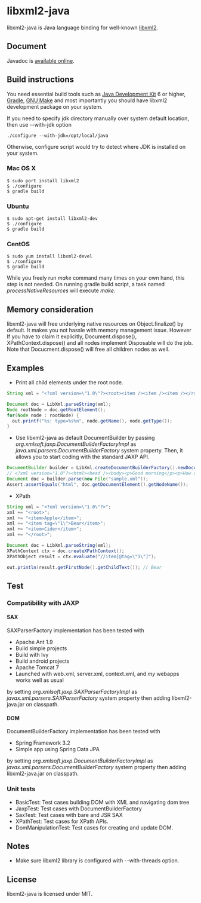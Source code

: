 # libxml2-java

libxml2-java is Java language binding for well-known [libxml2](http://xmlsoft.org/). 

## Document 

Javadoc is [available online](http://rath.github.io/libxml2-java/javadoc/).

## Build instructions

You need essential build tools such as [Java Development Kit](http://en.wikipedia.org/wiki/Java_Development_Kit) 6 or higher, [Gradle](http://www.gradle.org), [GNU Make](http://www.gnu.org/software/make/) and most importantly you should have libxml2 development package on your system. 

If you need to specify jdk directory manually over system default location, then use --with-jdk option 

	./configure --with-jdk=/opt/local/java

Otherwise, configure script would try to detect where JDK is installed on your system.

### Mac OS X
	$ sudo port install libxml2
	$ ./configure 
	$ gradle build 
### Ubuntu
	$ sudo apt-get install libxml2-dev
	$ ./configure 
	$ gradle build
### CentOS
	$ sudo yum install libxml2-devel
	$ ./configure 
	$ gradle build

While you freely run _make_ command many times on your own hand, this step is not needed. On running gradle build script, a task named _processNativeResources_ will execute _make_. 

## Memory consideration

 libxml2-java will free underlying native resources on Object.finalize() by default. It makes you not hassle with memory management issue. However If you have to claim it explicitly, Document.dispose(), XPathContext.dispose() and all nodes implement Disposable will do the job. Note that Docucment.dispose() will free all children nodes as well. 

## Examples 

* Print all child elements under the root node.

```java
String xml = "<?xml version=\"1.0\"?><root><item /><item /><item /></root>";

Document doc = LibXml.parseString(xml);
Node rootNode = doc.getRootElement();
for(Node node : rootNode) {
  out.printf("%s: type=%s%n", node.getName(), node.getType());
}
```

* Use libxml2-java as default DocumentBuilder by passing *org.xmlsoft.jaxp.DocumentBuilderFactoryImpl* as *java.xml.parsers.DocumentBuilderFactory* system property. Then, it allows you to start coding with the standard JAXP API.

```java
DocumentBuilder builder = LibXml.createDocumentBuilderFactory().newDocumentBuilder();
// <?xml version="1.0"?><html><head /><body><p>Good morning</p><p>How are you?</p></body></html>
Document doc = builder.parse(new File("sample.xml"));
Assert.assertEquals("html", doc.getDocumentElement().getNodeName());
```
  
* XPath 

```java
String xml = "<?xml version=\"1.0\"?>";
xml += "<root>";
xml += "<item>Apple</item>";
xml += "<item tag=\"1\">Bear</item>";
xml += "<item>Cider</item>";
xml += "</root>";

Document doc = LibXml.parseString(xml);
XPathContext ctx = doc.createXPathContext();
XPathObject result = ctx.evaluate("//item[@tag=\"1\"]");

out.println(result.getFirstNode().getChildText()); // Bear
```

## Test 

### Compatibility with JAXP

#### SAX 

SAXParserFactory implementation has been tested with 

- Apache Ant 1.9
 - Build simple projects
 - Build with Ivy
 - Build android projects
- Apache Tomcat 7
 - Launched with web.xml, server.xml, context.xml, and *my* webapps works well as usual

by setting _org.xmlsoft.jaxp.SAXParserFactoryImpl_ as _javax.xml.parsers.SAXParserFactory_ system property then adding libxml2-java.jar on classpath. 

#### DOM

DocumentBuilderFactory implementation has been tested with  

- Spring Framework 3.2
 - Simple app using Spring Data JPA

by setting _org.xmlsoft.jaxp.DocumentBuilderFactoryImpl_ as _javax.xml.parsers.DocumentBuilderFactory_ system property then adding libxml2-java.jar on classpath.

### Unit tests 

- BasicTest: Test cases building DOM with XML and navigating dom tree
- JaxpTest: Test cases with DocumentBuilderFactory
- SaxTest: Test cases with bare and JSR SAX
- XPathTest: Test cases for XPath APIs.
- DomManipulationTest: Test cases for creating and update DOM.

## Notes

- Make sure libxml2 library is configured with --with-threads option.

## License

libxml2-java is licensed under MIT.
